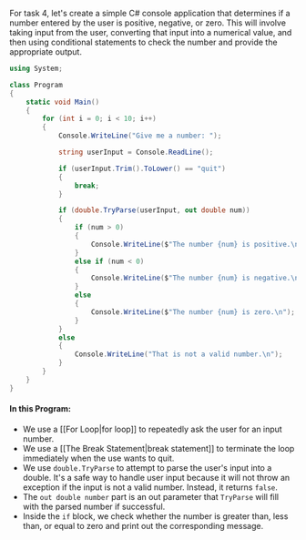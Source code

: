 For task 4, let's create a simple C# console application that determines if a number entered by the user is positive, negative, or zero. This will involve taking input from the user, converting that input into a numerical value, and then using conditional statements to check the number and provide the appropriate output.
```csharp
using System;

class Program
{
    static void Main()
    {
        for (int i = 0; i < 10; i++)
        {
            Console.WriteLine("Give me a number: ");

            string userInput = Console.ReadLine();

            if (userInput.Trim().ToLower() == "quit")
            {
                break;
            }

            if (double.TryParse(userInput, out double num))
            {
                if (num > 0)
                {
                    Console.WriteLine($"The number {num} is positive.\n");
                }
                else if (num < 0)
                {
                    Console.WriteLine($"The number {num} is negative.\n");
                }
                else
                {
                    Console.WriteLine($"The number {num} is zero.\n");
                }
            }
            else
            {
                Console.WriteLine("That is not a valid number.\n");
            }
        }
    }
}
```

#### In this Program:
- We use a [[For Loop|for loop]] to repeatedly ask the user for an input number.
- We use a [[The Break Statement|break statement]] to terminate the loop immediately when the use wants to quit.
- We use `double.TryParse` to attempt to parse the user's input into a double. It's a safe way to handle user input because it will not throw an exception if the input is not a valid number. Instead, it returns `false`.
- The `out double number` part is an out parameter that `TryParse` will fill with the parsed number if successful.
- Inside the `if` block, we check whether the number is greater than, less than, or equal to zero and print out the corresponding message.
